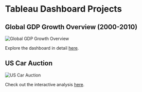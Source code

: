 # Tableau Dashboard Projects

## Global GDP Growth Overview (2000-2010)

![Global GDP Growth Overview](link-to-your-image-for-global-gdp-dashboard)

Explore the dashboard in detail [here](https://public.tableau.com/app/profile/sujitha.ravichandran/viz/GlobalGDPGrowthOverview2000-2010/Dashboard1).

## US Car Auction 

![US Car Auction](link-to-your-image-for-us-car-auction-dashboard)

Check out the interactive analysis [here](https://public.tableau.com/app/profile/sujitha.ravichandran/viz/USCarAuction-ProjectGroup7_17004194454770/ExploringtheUSCarAuctionSales2).
